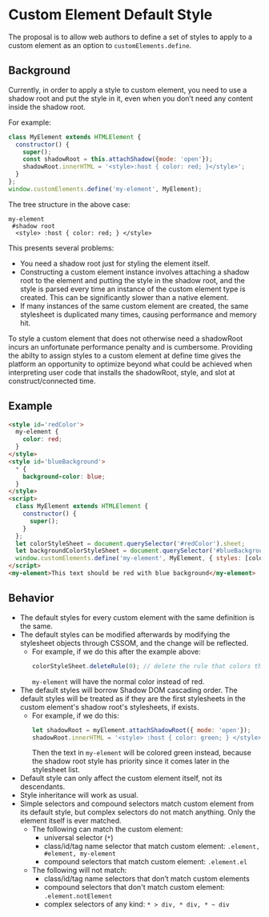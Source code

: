 
# Custom Element Default Style
The proposal is to allow web authors to define a set of styles to apply to a custom element as an option to `customElements.define`. 

## Background
Currently, in order to apply a style to custom element, you need to use a shadow root and put the style in it, even when you don’t need any content inside the shadow root.

For example:
```js
class MyElement extends HTMLElement {
  constructor() {
    super();
    const shadowRoot = this.attachShadow({mode: 'open'});
    shadowRoot.innerHTML = '<style>:host { color: red; }</style>';
  }
};
window.customElements.define('my-element', MyElement);
```
The tree structure in the above case:
```
my-element
 #shadow root
  <style> :host { color: red; } </style>
```
This presents several problems:

* You need a shadow root just for styling the element itself.
* Constructing a custom element instance involves attaching a shadow root to the element and putting the style in the shadow root, and the style is parsed every time an instance of the custom element type is created. This can be significantly slower than a native element. 
* If many instances of the same custom element are created, the same stylesheet is duplicated many times, causing performance and memory hit.

To style a custom element that does not otherwise need a shadowRoot incurs an unfortunate performance penalty and is cumbersome.  Providing the abilty to assign styles to a custom element at define time gives the platform an opportunity to optimize beyond what could be achieved when interpreting user code that installs the shadowRoot, style, and slot at construct/connected time.


## Example

```html
<style id='redColor'>
  my-element {
    color: red;
  }
</style>
<style id='blueBackground'>
  * {
    background-color: blue;
  }
</style>
<script>
  class MyElement extends HTMLElement {
    constructor() {
      super();
    }
  };
  let colorStyleSheet = document.querySelector('#redColor').sheet;
  let backgroundColorStyleSheet = document.querySelector('#blueBackground').sheet;
  window.customElements.define('my-element', MyElement, { styles: [colorStyleSheet, backgroundColorStyleSheet] });
</script>
<my-element>This text should be red with blue background</my-element>
```

## Behavior

* The default styles for every custom element with the same definition is the same.
* The default styles can be modified afterwards by modifying the stylesheet objects through CSSOM, and the change will be reflected.
	* For example, if we do this after the example above:
		```js
		colorStyleSheet.deleteRule(0); // delete the rule that colors the text red
		```
	  `my-element` will have the normal color instead of red.
* The default styles will borrow Shadow DOM cascading order. The default styles will be treated as if they are the first stylesheets in the custom element's shadow root's stylesheets, if exists.
	* For example, if we do this:
		```js
		let shadowRoot = myElement.attachShadowRoot({ mode: 'open'});
		shadowRoot.innerHTML = '<style> :host { color: green; } </style>';
		```
		Then the text in `my-element` will be colored green instead, because the shadow root style has priority since it comes later in the stylesheet list.
* Default style can only affect the custom element itself, not its descendants. 
* Style inheritance will work as usual.
* Simple selectors and compound selectors match custom element from its default style, but complex selectors do not match anything. Only the element itself is ever matched.
	* The following can match the custom element:
		* universal selector (`*`) 
		* class/id/tag name selector that match custom element:
		`.element, #element, my-element`
		* compound selectors that match custom element:
		`.element.el`
	* The following will not match:
		* class/id/tag name selectors that don’t match custom elements
		* compound selectors that don't match custom element:
		`.element.notElement`
		* complex selectors of any kind:
		`* > div, * div, * ~ div`

